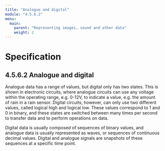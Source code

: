 ```yaml
---
title: "Analogue and digital"
module: "4.5.6.2"
menu:
  main:
    parent: "Representing images, sound and other data"
    weight: 2
---
```


# Specification

## 4.5.6.2 Analogue and digital
Analogue data has a range of values, but digital only has two states. This is shown in electronic circuits, where analogue circuits can use any voltage within the operating range, e.g. 0-12V, to indicate a value, e.g. the amount of rain in a rain sensor. Digital circuits, however, can only use two different values, called logical high and logical low. These values correspond to 1 and 0 in binary, and these states are switched between many times per second to transfer data and to perform operations on data.

Digital data is usually composed of sequences of binary values, and analogue data is usually represented as waves, or sequences of continuous decimal values. Digital and analogue signals are snapshots of these sequences at a specific time point.